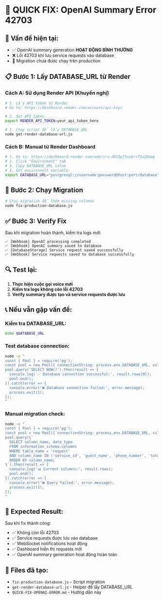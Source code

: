 # 🚀 QUICK FIX: OpenAI Summary Error 42703

## 🎯 **Vấn đề hiện tại:**

- ✅ OpenAI summary generation **HOẠT ĐỘNG BÌNH THƯỜNG**
- ❌ Lỗi 42703 khi lưu service requests vào database
- 🔄 Migration chưa được chạy trên production

## 📋 **Bước 1: Lấy DATABASE_URL từ Render**

### **Cách A: Sử dụng Render API (Khuyến nghị)**

```bash
# 1. Lấy API token từ Render
# Go to: https://dashboard.render.com/account/api-keys

# 2. Set API token
export RENDER_API_TOKEN=your_api_token_here

# 3. Chạy script để lấy DATABASE_URL
node get-render-database-url.js
```

### **Cách B: Manual từ Render Dashboard**

```bash
# 1. Go to: https://dashboard.render.com/web/srv-d015p73uibrs73a20dog
# 2. Click "Environment" tab
# 3. Copy DATABASE_URL value
# 4. Set environment variable:
export DATABASE_URL="postgresql://username:password@host:port/database"
```

## 🚀 **Bước 2: Chạy Migration**

```bash
# Chạy migration để thêm missing columns
node fix-production-database.js
```

## ✅ **Bước 3: Verify Fix**

Sau khi migration hoàn thành, kiểm tra logs mới:

```
✅ [Webhook] OpenAI processing completed
✅ [Webhook] OpenAI summary saved to database
✅ [DatabaseStorage] Service request saved successfully
✅ [Webhook] Service requests saved to database successfully
```

## 🔍 **Test lại:**

1. **Thực hiện cuộc gọi voice mới**
2. **Kiểm tra logs không còn lỗi 42703**
3. **Verify summary được tạo và service requests được lưu**

## 📞 **Nếu vẫn gặp vấn đề:**

### **Kiểm tra DATABASE_URL:**

```bash
echo $DATABASE_URL
```

### **Test database connection:**

```bash
node -e "
const { Pool } = require('pg');
const pool = new Pool({ connectionString: process.env.DATABASE_URL, ssl: { rejectUnauthorized: false } });
pool.query('SELECT NOW()').then(result => {
  console.log('✅ Database connection successful:', result.rows[0]);
  pool.end();
}).catch(error => {
  console.error('❌ Database connection failed:', error.message);
  process.exit(1);
});
"
```

### **Manual migration check:**

```bash
node -e "
const { Pool } = require('pg');
const pool = new Pool({ connectionString: process.env.DATABASE_URL, ssl: { rejectUnauthorized: false } });
pool.query(\`
  SELECT column_name, data_type
  FROM information_schema.columns
  WHERE table_name = 'request'
  AND column_name IN ('service_id', 'guest_name', 'phone_number', 'total_amount', 'currency')
  ORDER BY column_name;
\`).then(result => {
  console.log('📊 Current columns:', result.rows);
  pool.end();
}).catch(error => {
  console.error('❌ Query failed:', error.message);
  process.exit(1);
});
"
```

## 🎯 **Expected Result:**

Sau khi fix thành công:

- ✅ Không còn lỗi 42703
- ✅ Service requests được lưu vào database
- ✅ WebSocket notifications hoạt động
- ✅ Dashboard hiển thị requests mới
- ✅ OpenAI summary generation hoạt động hoàn toàn

## 📝 **Files đã tạo:**

- `fix-production-database.js` - Script migration
- `get-render-database-url.js` - Helper để lấy DATABASE_URL
- `QUICK-FIX-OPENAI-ERROR.md` - Hướng dẫn này
